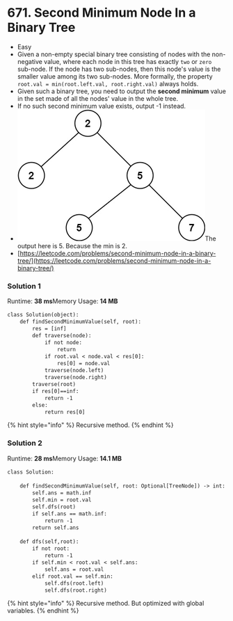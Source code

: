# 671. Second Minimum Node In a Binary Tree

* Easy
* Given a non-empty special binary tree consisting of nodes with the non-negative value, where each node in this tree has exactly `two` or `zero` sub-node. If the node has two sub-nodes, then this node's value is the smaller value among its two sub-nodes. More formally, the property `root.val = min(root.left.val, root.right.val)` always holds.
* Given such a binary tree, you need to output the **second minimum** value in the set made of all the nodes' value in the whole tree.
* If no such second minimum value exists, output -1 instead.
* ![](<../../../.gitbook/assets/image (1) (1) (1) (1) (1) (1) (1) (1) (1).png>)The output here is 5. Because the min is 2.&#x20;
* [https://leetcode.com/problems/second-minimum-node-in-a-binary-tree/](https://leetcode.com/problems/second-minimum-node-in-a-binary-tree/)

### Solution 1

Runtime: **38 ms**Memory Usage: **14 MB**

```
class Solution(object):
    def findSecondMinimumValue(self, root):
        res = [inf]
        def traverse(node):
            if not node:
                return
            if root.val < node.val < res[0]:
                res[0] = node.val
            traverse(node.left)
            traverse(node.right)
        traverse(root)
        if res[0]==inf:
            return -1
        else: 
            return res[0]
```

{% hint style="info" %}
Recursive method.&#x20;
{% endhint %}

### Solution 2

Runtime: **28 ms**Memory Usage: **14.1 MB**

```
class Solution:

    def findSecondMinimumValue(self, root: Optional[TreeNode]) -> int:
        self.ans = math.inf
        self.min = root.val
        self.dfs(root)
        if self.ans == math.inf:
            return -1
        return self.ans
    
    def dfs(self,root):
        if not root: 
            return -1
        if self.min < root.val < self.ans:
            self.ans = root.val
        elif root.val == self.min:
            self.dfs(root.left)
            self.dfs(root.right)
```

{% hint style="info" %}
Recursive method. But optimized with global variables.&#x20;
{% endhint %}
